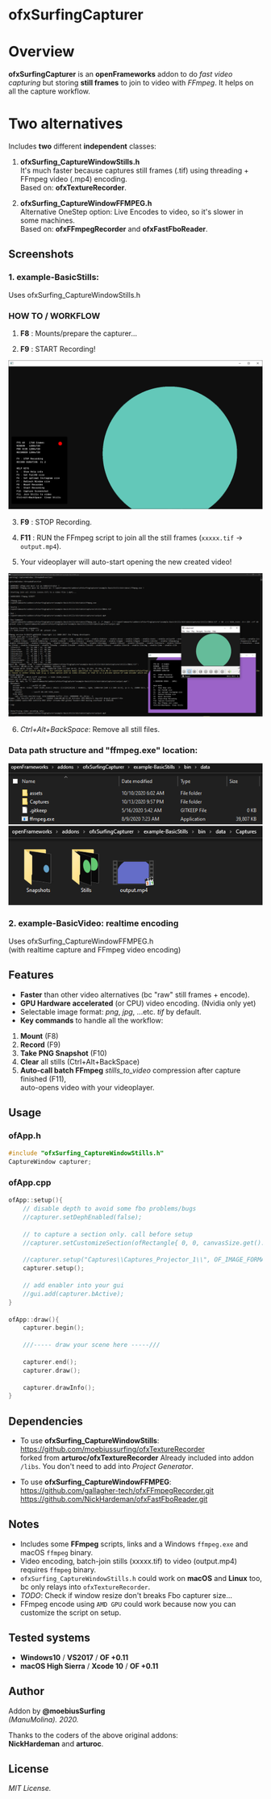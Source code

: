 ofxSurfingCapturer
====================

# Overview
**ofxSurfingCapturer** is an **openFrameworks** addon to do *fast video capturing* but storing **still frames** to join to video with *FFmpeg*. It helps on all the capture workflow. 

# Two alternatives
Includes **two** different **independent** classes:  

1. **ofxSurfing_CaptureWindowStills.h**  
It's much faster because captures still frames (.tif) using threading + FFmpeg video (.mp4) encoding.  
Based on: **ofxTextureRecorder**.  

2. **ofxSurfing_CaptureWindowFFMPEG.h**  
Alternative OneStep option: Live Encodes to video, so it's slower in some machines.  
Based on: **ofxFFmpegRecorder** and **ofxFastFboReader**.

## Screenshots

### 1. example-BasicStills:
Uses ofxSurfing_CaptureWindowStills.h  

### HOW TO / WORKFLOW 
1. **F8** : Mounts/prepare the capturer...  

2. **F9** : START Recording!

![image](/readme_images/Capture2.PNG?raw=true "image")  

3. **F9** : STOP Recording.  

4. **F11** : RUN the FFmpeg script to join all the still frames (`xxxxx.tif` -> `output.mp4`).  

5. Your videoplayer will auto-start opening the new created video!  

![image](/readme_images/Capture3.PNG?raw=true "image")

6. *Ctrl+Alt+BackSpace*: Remove all still files.  

### Data path structure and "ffmpeg.exe" location:

![image](/readme_images/Capture5.PNG?raw=true "image")
![image](/readme_images/Capture6.PNG?raw=true "image")

### 2. example-BasicVideo: realtime encoding
Uses ofxSurfing_CaptureWindowFFMPEG.h  
(with realtime capture and FFmpeg video encoding)  

## Features
- **Faster** than other video alternatives (bc "raw" still frames + encode).
- **GPU Hardware accelerated** (or CPU) video encoding. (Nvidia only yet) 
- Selectable image format: *png*, *jpg*, ...etc. *tif* by default.  
- **Key commands** to handle all the workflow:  
1. **Mount** (F8)  
2. **Record** (F9)  
3. **Take PNG Snapshot** (F10)  
4. **Clear** all stills (Ctrl+Alt+BackSpace)
5. **Auto-call batch FFmpeg** *stills_to_video* compression after capture finished (F11),  
auto-opens video with your videoplayer.

## Usage
 
### ofApp.h
```.cpp
#include "ofxSurfing_CaptureWindowStills.h"
CaptureWindow capturer;
```

### ofApp.cpp
```.cpp
ofApp::setup(){
	// disable depth to avoid some fbo problems/bugs
	//capturer.setDephEnabled(false);

	// to capture a section only. call before setup
	//capturer.setCustomizeSection(ofRectangle{ 0, 0, canvasSize.get().x, canvasSize.get().y });
	
	//capturer.setup("Captures\\Captures_Projector_1\\", OF_IMAGE_FORMAT_TIFF);
	capturer.setup();

	// add enabler into your gui
	//gui.add(capturer.bActive);
}

ofApp::draw(){
	capturer.begin();

	///----- draw your scene here -----///

	capturer.end();
	capturer.draw();

	capturer.drawInfo();
}
```

## Dependencies
- To use **ofxSurfing_CaptureWindowStills**:  
https://github.com/moebiussurfing/ofxTextureRecorder  
forked from **arturoc/ofxTextureRecorder**
Already included into addon `/libs`. You don't need to add into *Project Generator*.  

- To use **ofxSurfing_CaptureWindowFFMPEG**:  
https://github.com/gallagher-tech/ofxFFmpegRecorder.git  
https://github.com/NickHardeman/ofxFastFboReader.git  

## Notes
- Includes some **FFmpeg** scripts, links and a Windows `ffmpeg.exe` and macOS `ffmpeg` binary.
- Video encoding, batch-join stills (xxxxx.tif) to video (output.mp4) requires `ffmpeg` binary.
- `ofxSurfing_CaptureWindowStills.h` could work on **macOS** and **Linux** too, bc only relays into `ofxTextureRecorder`.
- *TODO*: Check if window resize don't breaks Fbo capturer size...
- FFmpeg encode using `AMD GPU` could work because now you can customize the script on setup.

## Tested systems
- **Windows10** / **VS2017** / **OF +0.11**
- **macOS High Sierra** / **Xcode 10** / **OF +0.11**

## Author
Addon by **@moebiusSurfing**  
*(ManuMolina). 2020.*  

Thanks to the coders of the above original addons:  
**NickHardeman** and **arturoc**.  

## License
*MIT License.*